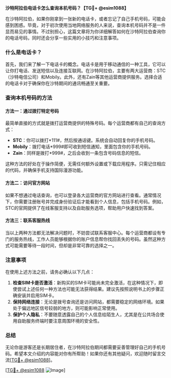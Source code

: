 **沙特阿拉伯电话卡怎么查询本机号码？【TG💪+ @esim1088】**

在沙特阿拉伯，如果你刚拿到一张新的电话卡，或者忘记了自己手机号码，可能会感到困惑。毕竟，对于初次使用当地网络服务的人来说，查询本机号码并不是一件显而易见的事情。不过别担心，这篇文章将为你详细解答如何在沙特阿拉伯查询你的电话号码，同时还会分享一些实用的小技巧和注意事项。

### 什么是电话卡？

首先，我们来了解一下电话卡的概念。电话卡是用于移动通信的一种工具，它可以让你打电话、发送短信以及连接互联网。在沙特阿拉伯，主要有两大运营商：STC（沙特电信公司）和Mobily。此外，还有Zain等其他运营商提供服务。选择合适的电话卡对于确保你在沙特期间的通讯畅通至关重要。

### 查询本机号码的方法

#### 方法一：通过拨打特定号码

最简单直接的方式就是拨打运营商提供的特殊号码。每个运营商都有自己的查询方式：

- **STC**：你可以拨打*111#，然后按通话键。系统会自动回复你的手机号码。
- **Mobily**：拨打电话*999#即可收到短信通知，里面包含你的手机号码。
- **Zain**：同样是拨打*999#，之后会收到一条包含号码信息的短信。

这种方法的好处在于操作简便，无需任何额外设置或下载应用程序。只需记住相应的代码，并确保手机支持国际漫游功能。

#### 方法二：访问官方网站

如果不想通过电话查询，也可以登录各大运营商的官方网站进行查看。通常情况下，你需要注册账号并完成身份验证后才能看到个人信息，包括手机号码。例如，STC的官网提供了在线客服支持以及自助服务选项，帮助用户快速找到答案。

#### 方法三：联系客服热线

当以上两种方法都无法解决问题时，不妨尝试联系客服中心。每个运营商都设有专门的服务热线，工作人员能够根据你的账户信息帮你找回丢失的号码。虽然这种方式可能需要等待一段时间，但却是非常可靠的选择之一。

### 注意事项

在使用上述方法之前，请务必确认以下几点：

1. **检查SIM卡是否激活**：新购买的SIM卡可能尚未完全激活，在这种情况下，即使尝试上述任何一种方法也可能无法获得结果。建议先按照说明书上的步骤正确安装并启用SIM卡。
2. **保持网络连接**：无论是拨号查询还是访问网站，都需要稳定的网络环境。如果处于偏远地区信号较弱的地方，则可能影响正常使用。
3. **保护个人隐私**：不要随意透露自己的个人信息给陌生人，尤其是在公共场合使用自助服务终端时要注意周围环境的安全性。

### 总结

无论你是游客还是长期居住者，在沙特阿拉伯期间都需要妥善管理好自己的手机号码。希望本文介绍的内容能对你有所帮助！如果你还有其他疑问，欢迎随时留言交流[[TG💪+ @esim1088](https://t.me/s/esim1088)]。

[[TG💪+ @esim1088](https://t.me/s/esim1088) ![Image](https://i.postimg.cc/4NQfJmqS/Snipaste-2025-05-13-00-14-12.png)]